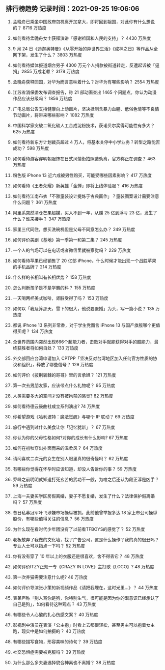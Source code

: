 
## 排行榜趋势 记录时间：2021-09-25 19:06:06
  
  1. 孟晚舟已乘坐中国政府包机离开加拿大，即将回到祖国，对此你有什么想说的？ 8716 万热度
    
  2. 如何看待孟晚舟女士获释演讲「感谢祖国和人民的支持」？ 4430 万热度
    
  3. 9 月 24 日《迪迦奥特曼》《从零开始的异世界生活》《成神之日》等作品从全网下架，发生了什么？ 3803 万热度
    
  4. 如何看待媒体报道烟台男子 4300 万元个人捐款被街道转走，反遭起诉被「逼捐」2855 万成老赖？ 3178 万热度
    
  5. 孟晚舟获释回国，对华为而言意味着什么？对华为有哪些影响？ 2554 万热度
    
  6. 江苏省消保委发布调查报告，称 21 部动画查出 1465 个问题点，你认为动漫作品应该分级吗？ 1856 万热度
    
  7. 广电总局公告支持健康向上动画片，坚决抵制含暴力血腥、低俗色情等不良情节动画片，将带来哪些影响？ 1082 万热度
    
  8. 中国科学家突破二氧化碳人工合成淀粉技术，获诺贝尔奖得可能性有多大？ 625 万热度
    
  9. 如何看待新东方计划裁员超过 4 万人，将基本关停中小学业务？转型之路能否成功？ 598 万热度
    
  10. 如何看待游客穿明朝服饰在日式风情街拍照遭劝离，官方称正在调查？ 463 万热度
    
  11. 粉色版 iPhone 13 近六成被男性购买，可能受哪些因素影响？ 417 万热度
    
  12. 如何看待《王者荣耀》新英雄「金蝉」即将上线体验服？ 416 万热度
    
  13. 如何看待江南布衣「不雅童装设计提炼于古典画作」？童装图案设计需要注意什么问题？ 361 万热度
    
  14. 阿里系突然清仓芒果超媒，买入不到一年，从赚 25 亿到浮亏 23 亿，发生了什么？谁来接手？ 347 万热度
    
  15. 家里三代同住，想买洗碗机但是父母不同意怎么办？ 249 万热度
    
  16. 如何评价美剧《基地》第一季第一和第二集？ 245 万热度
    
  17. 一个人的气场可以在电话或者微信里就被察觉吗？ 229 万热度
    
  18. 如何看待苹果已经销售了 20 亿部 iPhone，什么时候才能出现一个战胜苹果的手机品牌？ 214 万热度
    
  19. 什么样的长相叫有长相优势？ 158 万热度
    
  20. 怎么判断孩子是不是学霸的料？ 155 万热度
    
  21. 一天喝两杯美式咖啡，肾脏受得了吗？ 153 万热度
    
  22. 如何以「我及笄那天，雪下的很大，他说要退婚」为头，写一篇小说？ 135 万热度
    
  23. 都说 iPhone 13 系列非常香，对于学生党而言 iPhone 13 与国产旗舰哪个更值得买呢？ 134 万热度
    
  24. 全世界范围内突然出现666个超能力者，击败对手就能获得对手的超能力，最终获胜者将如何自处？ 133 万热度
    
  25. 外交部回应台湾申请加入 CPTPP「坚决反对台湾地区加入任何官方性质的协议和组织」，释放了哪些信号？ 129 万热度
    
  26. 如何评价《披荆斩棘的哥哥》里的言承旭？ 121 万热度
    
  27. 第一次去男朋友家，应该带点什么礼物呢？ 95 万热度
    
  28. 人类需要多大的空间才没有被拘禁的感觉? 82 万热度
    
  29. 如何看待德云鼓曲社成立系列演出? 74 万热度
    
  30. 你希望游戏《哈利波特：魔法觉醒》与哪个 IP 联动？ 69 万热度
    
  31. 旅行中遇到过什么美食让你「记忆犹新」？ 67 万热度
    
  32. 你认为你的父母性格如何?对你的成长有什么影响? 67 万热度
    
  33. 如何在初秋穿出扑面而来的温柔风？ 64 万热度
    
  34. 请问喜欢二次元的女生在别人眼里真的很奇怪吗？ 62 万热度
    
  35. 有哪些你觉得在怀孕时应该知道，却没人告诉你的事？ 59 万热度
    
  36. 乔峰之前明明就知道打死玄苦的武功不一般，为啥之后还认为段正淳是凶手？ 59 万热度
    
  37. 上海一夫妻买学区房假离婚，妻子不愿复婚，发生了什么？法律保护假离婚吗？ 57 万热度
    
  38. 昔日私募冠军叶飞涉嫌市场操纵被抓，此前他曾举报多达 18 家上市公司操纵股价，有哪些值得关注的信息？ 56 万热度
    
  39. 为什么现在看时代少年团没有了以前看TFBOYS的感觉了？ 52 万热度
    
  40. 老板放弃了我做的文化墙，找了广告公司，这是什么操作？我的真的很丑吗？专业人士可以指点一下吗？ 52 万热度
    
  41. 你有没有穿了 10 年以上的衣服还是很喜欢，舍不得丢它？ 48 万热度
    
  42. 如何评价ITZY正规一专《CRAZY IN LOVE》主打歌《LOCO》? 48 万热度
    
  43. 第一次养猫需要注意什么呢? 46 万热度
    
  44. 如何评价导演张小策的新视频作品《请把我埋在，这时光里...》？ 44 万热度
    
  45. 表弟声称「别人骂你是狗，你特别生气，很可能是因为你的潜意识已经承认了自己是狗」，如何看待这种观点？ 43 万热度
    
  46. 有哪些令人心酸的扎心伤感文案？ 40 万热度
    
  47. 影视剧中演员在表演「公主抱」时看上去都很轻松，甚至男主可以抱着女主跑，现实中是如何拍摄的？ 40 万热度
    
  48. 有哪些描写食物，形容美味的诗句？ 39 万热度
    
  49. 社交恐惧症需要被克服吗？ 39 万热度
    
  50. 为什么那么多夫妻选择貌合神离也不离婚？ 38 万热度
    